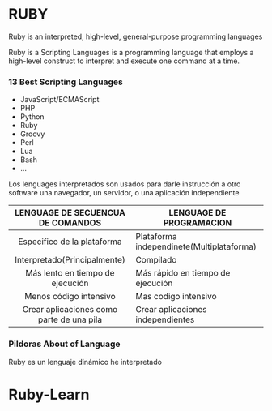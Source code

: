 # RUBY
 
 Ruby is an interpreted, high-level, general-purpose programming languages

 Ruby is a Scripting Languages is a programming language that employs a high-level construct to interpret and execute one command at a time.

 ### 13 Best Scripting Languages
- JavaScript/ECMAScript
- PHP
- Python
- Ruby
- Groovy
- Perl
- Lua
- Bash
- ...

Los lenguages interpretados son usados para darle instrucción a otro software una navegador, un servidor, o una aplicación independiente

|     LENGUAGE DE SECUENCUA DE COMANDOS     | LENGUAGE DE PROGRAMACION                  |
| :---------------------------------------: | ----------------------------------------- |
|        Especifico de la plataforma        | Plataforma independinete(Multiplataforma) |
|       Interpretado(Principalmente)        | Compilado                                 |
|     Más lento en tiempo de ejecución      | Más rápido en tiempo de ejecución         |
|          Menos código intensivo           | Mas codigo intensivo                      |
| Crear aplicaciones como parte de una pila | Crear aplicaciones independientes         |


### Pildoras About of Language

Ruby es un lenguaje dinámico he interpretado


# Ruby-Learn

